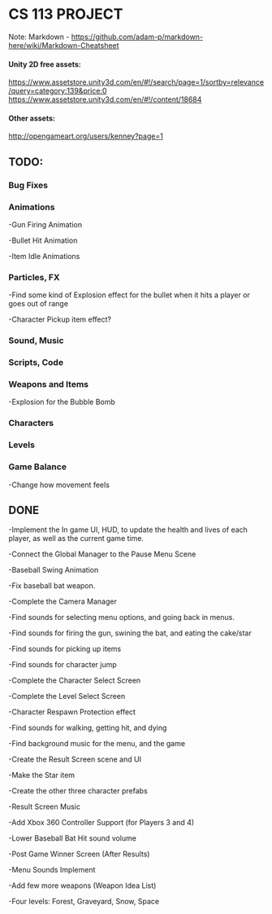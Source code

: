 # CS 113 PROJECT


Note: Markdown - https://github.com/adam-p/markdown-here/wiki/Markdown-Cheatsheet

#### Unity 2D free assets: 
https://www.assetstore.unity3d.com/en/#!/search/page=1/sortby=relevance/query=category:139&price:0
https://www.assetstore.unity3d.com/en/#!/content/18684

#### Other assets:
http://opengameart.org/users/kenney?page=1


## TODO:

### Bug Fixes

### Animations
-Gun Firing Animation

-Bullet Hit Animation

-Item Idle Animations

### Particles, FX
-Find some kind of Explosion effect for the bullet when it hits a player or goes out of range

-Character Pickup item effect?

### Sound, Music

### Scripts, Code

### Weapons and Items
-Explosion for the Bubble Bomb

### Characters

### Levels

### Game Balance
-Change how movement feels

## DONE
-Implement the In game UI, HUD, to update the health and lives of each player, as well as the current game time.

-Connect the Global Manager to the Pause Menu Scene

-Baseball Swing Animation

-Fix baseball bat weapon.

-Complete the Camera Manager

-Find sounds for selecting menu options, and going back in menus.

-Find sounds for firing the gun, swining the bat, and eating the cake/star

-Find sounds for picking up items

-Find sounds for character jump

-Complete the Character Select Screen

-Complete the Level Select Screen

-Character Respawn Protection effect

-Find sounds for walking, getting hit, and dying

-Find background music for the menu, and the game

-Create the Result Screen scene and UI

-Make the Star item

-Create the other three character prefabs

-Result Screen Music

-Add Xbox 360 Controller Support (for Players 3 and 4)

-Lower Baseball Bat Hit sound volume

-Post Game Winner Screen (After Results)

-Menu Sounds Implement

-Add few more weapons (Weapon Idea List)

-Four levels: Forest, Graveyard, Snow, Space
